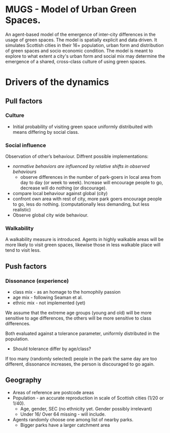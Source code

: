 # MUGS - Model of Urban Green Spaces. 

An agent-based model of the emergence of inter-city differences in the usage of green spaces.
The model is spatially explicit and data driven. It simulates Scottish cities in their 16+ population, urban form and distribution of green spaces and socio economic condition. The model is meant to explore to what extent a city's urban form and social mix may determine the emergence of a shared, cross-class culture of  using green spaces.

# Drivers of the dynamics
## Pull factors
### Culture

* Initial probability of visiting green space uniformly distribuited with means differing by social class.

### Social influence

Observation of other’s behaviour. Diffrent possible implementations:

* _normative behaviors are influenced by relative shifts in observed behaviours_
  * observe differences in the number of park-goers in local area from day to day (or week to week). Increase will encourage people to go, decrease will do nothing (or discourage).
* compare local behaviour against global (city)
* confront own area with rest of city, more park goers encourage people to go, less do nothing. (computationally less demanding, but less realistic)
* Observe global city wide behaviour.

### Walkability

A walkability measure is introduced. Agents in highly walkable areas will be more likely to visit green spaces, likewise those in less walkable place will tend to visit less.


## Push factors
### Dissonance (experience)

* class mix - as an homage to the homophily passion
* age mix - following Seaman et al.
* ethnic mix - not implemented (yet)

We assume that the extreme age groups (young and old) will be more sensitive to age differences, the others will be more sensitive to class differences.

Both evaluated against a tolerance parameter, uniformly distributed in the population.

* Should tolerance differ by age/class?

If too many (randomly selected) people in the park the same day are too different, dissonance increases, the person is discouraged to go again.

## Geography

* Areas of reference are postcode areas
* Population - an accurate reproduction in scale of Scottish cities (1/20 or 1/40).
  * Age, gender, SEC (no ethnicity yet. Gender possibly irrelevant)
  * Under 16/ Over 64 missing - will include.
* Agents randomly choose one among list of nearby parks.
  * Bigger parks have a larger catchment area
